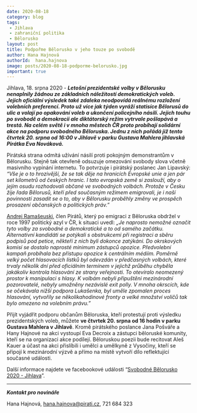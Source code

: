 ```yaml
---
date: 2020-08-18
category: blog
tags:
 - Jihlava
 - zahraniční politika
 - Bělorusko
layout: post
title: Podpořme Bělorusko v jeho touze po svobodě
author: Hana Hajnová
authorId:  hana.hajnova
image: posts/2020-08-18-podporme-belorusko.jpg
important: true
---
```


Jihlava, 18. srpna 2020 - ***Letošní prezidentské volby v Bělorusku nenaplnily žádnou ze základních náležitostí demokratických voleb. Jejich oficiální výsledek také zdaleka neodpovídá reálnému rozložení volebních preferencí. Proto už více jak týden vyráží statisíce Bělorusů do ulic a volají po opakování voleb a ukončení policejního násilí. Jejich touhu po svobodě a demokracii ale diktátorský režim vytrvale pošlapává a trestá. Na celém světě i v mnoha městech ČR proto probíhají solidární akce na podporu svobodného Běloruska. Jednu z nich pořádá již tento čtvrtek 20. srpna od 16:00 v Jihlavě v parku Gustava Mahlera jihlavská Pirátka Eva Nováková.*** 

Pirátská strana odmítá užívání násilí proti pokojným demonstrantům v Bělorusku. Stejně tak otevřeně odsuzuje omezování svobody slova včetně masivního vypínání internetu. To potvrzuje i pirátský poslanec Jan Lipavský: *“Vše je o to hrozivější, že se tak děje na hranicích Evropské unie a jen pár set kilometrů od českých hranic. I tato evropská země si zaslouží, aby o jejím osudu rozhodovali občané ve svobodných volbách. Protože v Česku žije řada Bělorusů, kteří před současným režimem emigrovali, je i naší povinností zasadit se o to, aby v Bělorusku proběhly změny ve prospěch prosazení občanských a politických práv.”*

[Andrej Ramašeuski](https://www.facebook.com/1036986463173677/posts/1472927499579569/?d=n), člen Pirátů, který po emigraci z Běloruska obdržel v roce 1997 politický azyl v ČR, k situaci uvedl: *„Je naprosto nemožné označit tyto volby za svobodné a demokratické a to od samého začátku. Alternativní kandidáti se potýkali s obstrukcemi při registraci a sběru podpisů pod petice, někteří z nich byli dokonce zatýkáni. Do okrskových komisí se dostalo naprosté minimum zástupců opozice. Předvolební kampaň probíhala bez přístupu opozice k centrálním médiím. Poměrně velký počet hlasovacích lístků byl odevzdán v předčasných volbách, které trvaly několik dní před oficiálním termínem v jejichž průběhu chyběla jakákoliv kontrola hlasování ze strany veřejnosti. To otevíralo neomezený prostor k manipulaci s hlasy. K volbám nebyli připuštěni mezinárodní pozorovatelé, nebyly umožněny nezávislé exit polly. V mnoha okrscích, kde se očekávala nižší podpora Lukašenka, byl uměle zpomalen proces hlasování, vytvořily se několikahodinové fronty a velké množství voličů tak bylo omezeno na volebním právu.”*

Přijít vyjádřit podporu občanům Běloruska, kteří protestují proti výsledku prezidentských voleb, můžete **ve čtvrtek 20. srpna od 16 hodin v parku Gustava Mahlera v Jihlavě**. Kromě pirátského poslance Jana Pošváře a Hany Hajnové na akci vystoupí Eva Decroix a zástupci běloruské komunity, kteří se na organizaci akce podílejí. Běloruskou poezii bude recitovat Aleš Kauer a účast na akci přislíbili i umělci a umělkyně z Vysočiny, kteří se připojí k mezinárodní výzvě a přímo na místě vytvoří dílo reflektující současné události.

Další informace najdete ve facebookové události “[Svobodné Bělorusko 2020 - Jihlava](https://www.facebook.com/events/716618425567624)”. 

---

***Kontakt pro novináře***

Hana Hajnová, <hana.hajnova@pirati.cz>, 721 684 323

